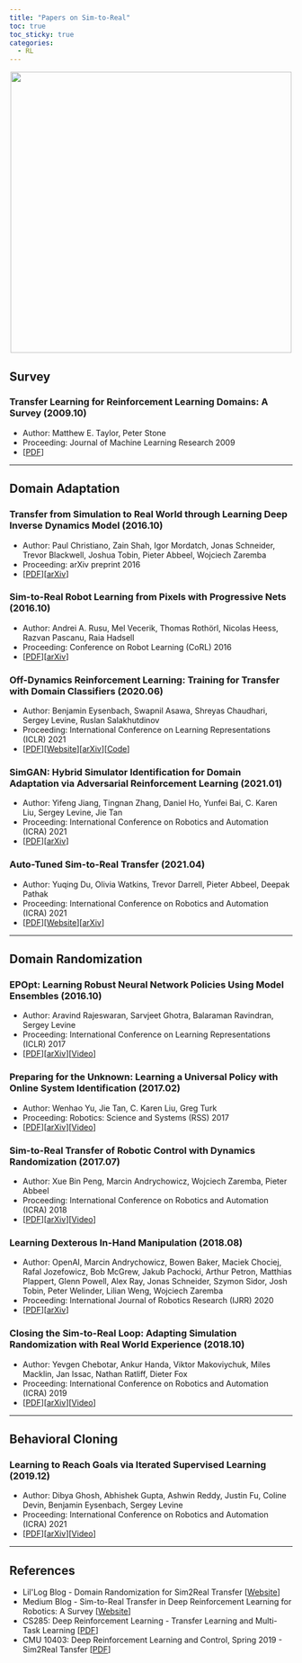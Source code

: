 ```yaml
---
title: "Papers on Sim-to-Real"
toc: true
toc_sticky: true
categories:
  - RL
---
```


<center> <img src='../../assets/images/sim2real.png' width="500"> </center>

## Survey

### Transfer Learning for Reinforcement Learning Domains: A Survey (2009.10)

- Author: Matthew E. Taylor, Peter Stone
- Proceeding: Journal of Machine Learning Research 2009
- [[PDF](https://www.jmlr.org/papers/volume10/taylor09a/taylor09a.pdf)]

---

## Domain Adaptation

### Transfer from Simulation to Real World through Learning Deep Inverse Dynamics Model (2016.10)

- Author: Paul Christiano, Zain Shah, Igor Mordatch, Jonas Schneider, Trevor Blackwell, Joshua Tobin, Pieter Abbeel, Wojciech Zaremba
- Proceeding: arXiv preprint 2016
- [[PDF](https://arxiv.org/pdf/1610.03518.pdf)][[arXiv](https://arxiv.org/abs/1610.03518)]

### Sim-to-Real Robot Learning from Pixels with Progressive Nets (2016.10)

- Author: Andrei A. Rusu, Mel Vecerik, Thomas Rothörl, Nicolas Heess, Razvan Pascanu, Raia Hadsell
- Proceeding: Conference on Robot Learning (CoRL) 2016
- [[PDF](http://proceedings.mlr.press/v78/rusu17a/rusu17a.pdf)][[arXiv](https://arxiv.org/abs/1610.04286)]

### Off-Dynamics Reinforcement Learning: Training for Transfer with Domain Classifiers (2020.06)

- Author: Benjamin Eysenbach, Swapnil Asawa, Shreyas Chaudhari, Sergey Levine, Ruslan Salakhutdinov
- Proceeding: International Conference on Learning Representations (ICLR) 2021
- [[PDF](https://arxiv.org/pdf/2006.13916.pdf)][[Website](https://blog.ml.cmu.edu/2020/07/31/maintaining-the-illusion-of-reality-transfer-in-rl-by-keeping-agents-in-the-darc/)][[arXiv](https://arxiv.org/abs/2006.13916)][[Code](https://github.com/google-research/google-research/tree/master/darc)]

### SimGAN: Hybrid Simulator Identification for Domain Adaptation via Adversarial Reinforcement Learning (2021.01)

- Author: Yifeng Jiang, Tingnan Zhang, Daniel Ho, Yunfei Bai, C. Karen Liu, Sergey Levine, Jie Tan
- Proceeding: International Conference on Robotics and Automation (ICRA) 2021
- [[PDF](https://arxiv.org/pdf/2101.06005.pdf)][[arXiv](https://arxiv.org/abs/2101.06005)]

### Auto-Tuned Sim-to-Real Transfer (2021.04)

- Author: Yuqing Du, Olivia Watkins, Trevor Darrell, Pieter Abbeel, Deepak Pathak
- Proceeding: International Conference on Robotics and Automation (ICRA) 2021
- [[PDF](https://arxiv.org/pdf/2104.07662.pdf)][[Website](https://yuqingd.github.io/autotuned-sim2real/)][[arXiv](https://arxiv.org/abs/2104.07662)]

---

## Domain Randomization

### EPOpt: Learning Robust Neural Network Policies Using Model Ensembles (2016.10)

- Author: Aravind Rajeswaran, Sarvjeet Ghotra, Balaraman Ravindran, Sergey Levine
- Proceeding: International Conference on Learning Representations (ICLR) 2017
- [[PDF](https://arxiv.org/pdf/1610.01283.pdf)][[arXiv](https://arxiv.org/abs/1610.01283)][[Video](https://www.youtube.com/watch?v=w1YJ9vwaoto)]

### Preparing for the Unknown: Learning a Universal Policy with Online System Identification (2017.02)

- Author: Wenhao Yu, Jie Tan, C. Karen Liu, Greg Turk
- Proceeding: Robotics: Science and Systems (RSS) 2017
- [[PDF](https://arxiv.org/pdf/1702.02453.pdf)][[arXiv](https://arxiv.org/abs/1702.02453)][[Video](https://www.youtube.com/watch?v=MWf6mcwPSW0)]

### Sim-to-Real Transfer of Robotic Control with Dynamics Randomization (2017.07)

- Author: Xue Bin Peng, Marcin Andrychowicz, Wojciech Zaremba, Pieter Abbeel
- Proceeding: International Conference on Robotics and Automation (ICRA) 2018
- [[PDF](https://arxiv.org/pdf/1710.06537.pdf)][[arXiv](https://arxiv.org/abs/1710.06537)][[Video](https://www.youtube.com/watch?v=XUW0cnvqbwM)]

### Learning Dexterous In-Hand Manipulation (2018.08)

- Author: OpenAI, Marcin Andrychowicz, Bowen Baker, Maciek Chociej, Rafal Jozefowicz, Bob McGrew, Jakub Pachocki, Arthur Petron, Matthias Plappert, Glenn Powell, Alex Ray, Jonas Schneider, Szymon Sidor, Josh Tobin, Peter Welinder, Lilian Weng, Wojciech Zaremba
- Proceeding: International Journal of Robotics Research (IJRR) 2020
- [[PDF](https://journals.sagepub.com/doi/pdf/10.1177/0278364919887447)][[arXiv](https://arxiv.org/abs/1808.00177)]

### Closing the Sim-to-Real Loop: Adapting Simulation Randomization with Real World Experience (2018.10)

- Author: Yevgen Chebotar, Ankur Handa, Viktor Makoviychuk, Miles Macklin, Jan Issac, Nathan Ratliff, Dieter Fox
- Proceeding: International Conference on Robotics and Automation (ICRA) 2019
- [[PDF](https://arxiv.org/pdf/1810.05687.pdf)][[arXiv](https://arxiv.org/abs/1810.05687)][[Video](https://www.youtube.com/watch?v=nilcJY5Kdt8)]

---

## Behavioral Cloning

### Learning to Reach Goals via Iterated Supervised Learning (2019.12)

- Author: Dibya Ghosh, Abhishek Gupta, Ashwin Reddy, Justin Fu, Coline Devin, Benjamin Eysenbach, Sergey Levine
- Proceeding: International Conference on Robotics and Automation (ICRA) 2021
- [[PDF](https://arxiv.org/pdf/1912.06088.pdf)][[arXiv](https://arxiv.org/abs/1912.06088)][[Video](https://www.youtube.com/watch?v=-vMcPk2Uc8g)]

---

## References

- Lil'Log Blog - Domain Randomization for Sim2Real Transfer [[Website](https://lilianweng.github.io/lil-log/2019/05/05/domain-randomization.html)]
- Medium Blog - Sim-to-Real Transfer in Deep Reinforcement Learning for Robotics: A Survey [[Website](https://medium.com/swlh/sim-to-real-transfer-in-deep-reinforcement-learning-for-robotics-a-survey-fd53a02ef35f)]
- CS285: Deep Reinforcement Learning - Transfer Learning and Multi-Task Learning [[PDF](http://rail.eecs.berkeley.edu/deeprlcourse/static/slides/lec-21.pdf)]
- CMU 10403: Deep Reinforcement Learning and Control, Spring 2019 - Sim2Real Tansfer [[PDF](https://www.andrew.cmu.edu/course/10-403/slides/S19sim2real.pdf)]
